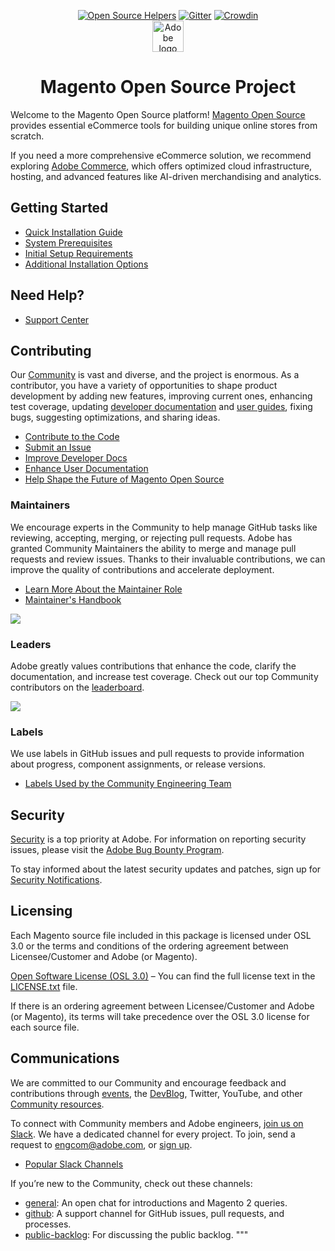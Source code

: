 <p align="center">
<a href="https://www.codetriage.com/magento/magento2"><img src="https://www.codetriage.com/magento/magento2/badges/users.svg" alt="Open Source Helpers" /></a>
<a href="https://gitter.im/magento/magento2?utm_source=badge&amp;utm_medium=badge&amp;utm_campaign=pr-badge"><img src="https://badges.gitter.im/Join%20Chat.svg" alt="Gitter" /></a> <a href="https://crowdin.com/project/magento-2"><img src="https://d322cqt584bo4o.cloudfront.net/magento-2/localized.svg" alt="Crowdin" /></a><br/>
<a href="https://magento.com/products/magento-open-source">
<img alt="Adobe logo" height="50px" src="https://www.adobe.com/content/dam/cc/icons/Adobe_Corporate_Horizontal_Red_HEX.svg"/>
</a>
</p>
<h1 align="center">Magento Open Source Project</h1>

Welcome to the Magento Open Source platform! [Magento Open Source](https://magento.com/products/magento-open-source) provides essential eCommerce tools for building unique online stores from scratch.

If you need a more comprehensive eCommerce solution, we recommend exploring [Adobe Commerce](https://magento.com/products/magento-commerce), which offers optimized cloud infrastructure, hosting, and advanced features like AI-driven merchandising and analytics.

## Getting Started

- [Quick Installation Guide](https://experienceleague.adobe.com/docs/commerce-operations/installation-guide/composer.html)
- [System Prerequisites](https://experienceleague.adobe.com/docs/commerce-operations/installation-guide/system-requirements.html)
- [Initial Setup Requirements](https://experienceleague.adobe.com/docs/commerce-operations/installation-guide/prerequisites/overview.html)
- [Additional Installation Options](https://experienceleague.adobe.com/docs/commerce-operations/installation-guide/overview.html)

## Need Help?

- [Support Center](https://support.magento.com/hc/en-us)

## Contributing

Our [Community](https://opensource.magento.com/) is vast and diverse, and the project is enormous. As a contributor, you have a variety of opportunities to shape product development by adding new features, improving current ones, enhancing test coverage, updating [developer documentation](https://developer.adobe.com/commerce/docs/) and [user guides](https://experienceleague.adobe.com/docs/commerce-admin/user-guides/home.html), fixing bugs, suggesting optimizations, and sharing ideas.

- [Contribute to the Code](https://developer.adobe.com/commerce/contributor/guides/code-contributions/)
- [Submit an Issue](https://developer.adobe.com/commerce/contributor/guides/code-contributions/#report)
- [Improve Developer Docs](https://github.com/magento/devdocs)
- [Enhance User Documentation](https://github.com/magento/merchdocs)
- [Help Shape the Future of Magento Open Source](https://developer.adobe.com/open/magento)

### Maintainers

We encourage experts in the Community to help manage GitHub tasks like reviewing, accepting, merging, or rejecting pull requests. Adobe has granted Community Maintainers the ability to merge and manage pull requests and review issues. Thanks to their invaluable contributions, we can improve the quality of contributions and accelerate deployment.

- [Learn More About the Maintainer Role](https://developer.adobe.com/commerce/contributor/guides/maintainers/)
- [Maintainer's Handbook](https://developer.adobe.com/commerce/contributor/guides/maintainers/handbook/)

[![](https://raw.githubusercontent.com/wiki/magento/magento2/images/maintainers.png)](https://magento.com/magento-contributors#maintainers)

### Leaders

Adobe greatly values contributions that enhance the code, clarify the documentation, and increase test coverage. Check out our top Community contributors on the [leaderboard](https://magento.biterg.io/app/kibana#/dashboard/41dc0c60-fa06-11eb-bbaa-dd6ca6f8fda8?_g=()).

[![](https://raw.githubusercontent.com/wiki/magento/magento2/images/contributors.png)](https://magento.com/magento-contributors)

### Labels

We use labels in GitHub issues and pull requests to provide information about progress, component assignments, or release versions.

- [Labels Used by the Community Engineering Team](https://developer.adobe.com/commerce/contributor/guides/code-contributions/#labels)

## Security

[Security](https://developer.adobe.com/commerce/php/architecture/basics/security/) is a top priority at Adobe. For information on reporting security issues, please visit the [Adobe Bug Bounty Program](https://hackerone.com/adobe).

To stay informed about the latest security updates and patches, sign up for [Security Notifications](https://magento.com/security/sign-up).

## Licensing

Each Magento source file included in this package is licensed under OSL 3.0 or the terms and conditions of the ordering agreement between Licensee/Customer and Adobe (or Magento).

[Open Software License (OSL 3.0)](https://opensource.org/licenses/osl-3.0.php) – You can find the full license text in the [LICENSE.txt](LICENSE.txt) file.

If there is an ordering agreement between Licensee/Customer and Adobe (or Magento), its terms will take precedence over the OSL 3.0 license for each source file.

## Communications

We are committed to our Community and encourage feedback and contributions through [events](https://www.adobe.io/open/magento/calendar), the [DevBlog](https://community.magento.com/t5/Magento-DevBlog/bg-p/devblog), Twitter, YouTube, and other [Community resources](https://developer.adobe.com/commerce/contributor/community/).

To connect with Community members and Adobe engineers, [join us on Slack](https://magentocommeng.slack.com). We have a dedicated channel for every project. To join, send a request to [engcom@adobe.com](mailto:engcom@adobe.com), or [sign up](https://opensource.magento.com/slack).

- [Popular Slack Channels](https://www.adobe.io/open/magento/slack)

If you’re new to the Community, check out these channels:

- [general](https://magentocommeng.slack.com/archives/C4YS78WE6): An open chat for introductions and Magento 2 queries.
- [github](https://magentocommeng.slack.com/archives/C7KB93M32): A support channel for GitHub issues, pull requests, and processes.
- [public-backlog](https://magentocommeng.slack.com/archives/CCV3J3RV5): For discussing the public backlog.
"""